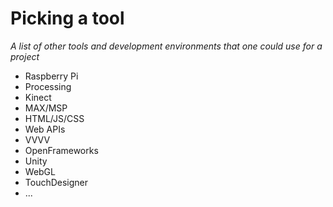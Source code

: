 # Picking a tool
*A list of other tools and development environments that one could use for a project*

- Raspberry Pi
- Processing
- Kinect
- MAX/MSP
- HTML/JS/CSS
- Web APIs
- VVVV
- OpenFrameworks
- Unity
- WebGL
- TouchDesigner
- ...

